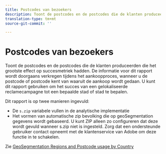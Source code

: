 ```yaml
---
title: Postcodes van bezoekers
description: Toont de postcodes en de postcodes die de klanten produceerden die het grootste effect op succesmetriek hadden. De informatie voor dit rapport wordt doorgaans verkregen tijdens het aankoopproces, wanneer u de postcode of postcode kent van waaruit de aankoop wordt gedaan. U kunt dit rapport gebruiken om het succes van een gelokaliseerde reclamecampagne tot een bepaalde stad of stad te bepalen.
translation-type: tm+mt
source-git-commit: ''

---
```



# Postcodes van bezoekers

Toont de postcodes en de postcodes die de klanten produceerden die het grootste effect op succesmetriek hadden. De informatie voor dit rapport wordt doorgaans verkregen tijdens het aankoopproces, wanneer u de postcode of postcode kent van waaruit de aankoop wordt gedaan. U kunt dit rapport gebruiken om het succes van een gelokaliseerde reclamecampagne tot een bepaalde stad of stad te bepalen.

Dit rapport is op twee manieren ingevuld:

* De `s.zip` variabele vullen in de analytische implementatie
* Het vormen van automatische zip bevolking die op geoSegmentation gegevens wordt gebaseerd. U kunt ZIP alleen zo configureren dat deze wordt gevuld wanneer s.zip niet is ingesteld. Zorg dat een ondersteunde gebruiker contact opneemt met de klantenservice van Adobe om deze functie in te schakelen.

Zie [GeoSegmentation Regions and Postcode usage by Country](reports-geosegmentation-reference.md)
